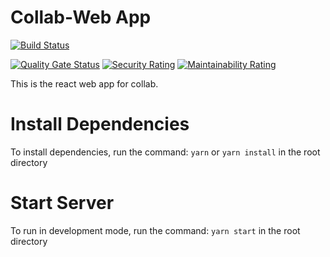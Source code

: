 # Collab-Web App

[![Build Status](https://travis-ci.org/collabhq/collab-webapp.svg?branch=master)](https://travis-ci.org/collabhq/collab-webapp)

[![Quality Gate Status](https://sonarcloud.io/api/project_badges/measure?project=collabhq_collab-webapp&metric=alert_status)](https://sonarcloud.io/dashboard?id=collabhq_collab-webapp)  [![Security Rating](https://sonarcloud.io/api/project_badges/measure?project=collabhq_collab-webapp&metric=security_rating)](https://sonarcloud.io/dashboard?id=collabhq_collab-webapp)  [![Maintainability Rating](https://sonarcloud.io/api/project_badges/measure?project=collabhq_collab-webapp&metric=sqale_rating)](https://sonarcloud.io/dashboard?id=collabhq_collab-webapp)

This is the react web app for collab.

# Install Dependencies

To install dependencies, run the command: `yarn` or `yarn install` in the root directory

# Start Server

To run in development mode, run the command: `yarn start` in the root directory
